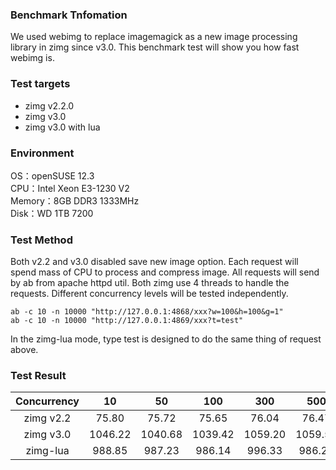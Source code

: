### Benchmark Tnfomation

We used webimg to replace imagemagick as a new image processing library in zimg since v3.0. This benchmark test will show you how fast webimg is.

### Test targets

- zimg v2.2.0
- zimg v3.0
- zimg v3.0 with lua

### Environment

OS：openSUSE 12.3  
CPU：Intel Xeon E3-1230 V2  
Memory：8GB DDR3 1333MHz  
Disk：WD 1TB 7200  

### Test Method

Both v2.2 and v3.0 disabled save new image option. Each request will spend mass of CPU to process and compress image. All requests will send by ab from apache httpd util. Both zimg use 4 threads to handle the requests. Different concurrency levels will be tested independently.

```
ab -c 10 -n 10000 "http://127.0.0.1:4868/xxx?w=100&h=100&g=1"
ab -c 10 -n 10000 "http://127.0.0.1:4869/xxx?t=test"
```

In the zimg-lua mode, type test is designed to do the same thing of request above.

### Test Result

| Concurrency | 10 | 50 | 100 | 300 | 500 |
| :------:| :----: | :----: | :----:  | :----:  | :----:  |
| zimg v2.2 | 75.80 | 75.72 | 75.65 | 76.04 | 76.47 |
| zimg v3.0 | 1046.22 | 1040.68 | 1039.42 | 1059.20 | 1059.52 |
| zimg-lua | 988.85 | 987.23 | 986.14 | 996.33 | 986.20 |


